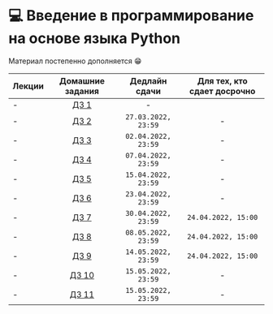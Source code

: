 # 💻 Введение в программирование на основе языка Python

Материал постепенно дополняется 😁

Лекции | Домашние задания | Дедлайн сдачи | Для тех, кто сдает досрочно
|----|:----:|:----:|:----:|
| - | [ДЗ 1](https://contest.yandex.ru/contest/35744/problems/ ) | - |
| - | [ДЗ 2](https://contest.yandex.ru/contest/35454/problems/) | `27.03.2022, 23:59` | - |
| - | [ДЗ 3](https://contest.yandex.ru/contest/36261/problems/) | `02.04.2022, 23:59` | - |
| - | [ДЗ 4](https://contest.yandex.ru/contest/36488/problems/) | `07.04.2022, 23:59` | - |
| - | [ДЗ 5](https://contest.yandex.ru/contest/36713/problems/) | `15.04.2022, 23:59` | - |
| - | [ДЗ 6](https://contest.yandex.ru/contest/36942/problems/) | `23.04.2022, 23:59` | - |
| - | [ДЗ 7](https://contest.yandex.ru/contest/37238/problems/) | `30.04.2022, 23:59` |  `24.04.2022, 15:00` |
| - | [ДЗ 8](https://contest.yandex.ru/contest/37468/problems) | `08.05.2022, 23:59` |  `24.04.2022, 15:00` |
| - | [ДЗ 9](https://contest.yandex.ru/contest/37578/problems) | `14.05.2022, 23:59` |  `24.04.2022, 15:00` |
| - | [ДЗ 10](https://contest.yandex.ru/contest/37751/problems) | `15.05.2022, 23:59` | - |
| - | [ДЗ 11](https://contest.yandex.ru/contest/37830/problems/) | `15.05.2022, 23:59` | - |
